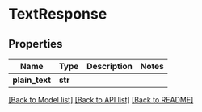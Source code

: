 # TextResponse


## Properties
Name | Type | Description | Notes
------------ | ------------- | ------------- | -------------
**plain_text** | **str** |  | 

[[Back to Model list]](../README.md#documentation-for-models) [[Back to API list]](../README.md#documentation-for-api-endpoints) [[Back to README]](../README.md)


